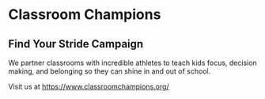 # Classroom Champions

## Find Your Stride Campaign

We partner classrooms with incredible athletes to teach kids focus, decision making, and belonging so they can shine in and out of school.

Visit us at https://www.classroomchampions.org/
